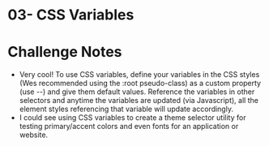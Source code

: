 # 03- CSS Variables

# Challenge Notes
  * Very cool! To use CSS variables, define your variables in the CSS styles (Wes recommended using the :root pseudo-class) as a custom property (use --) and give them default values. Reference the variables in other selectors and anytime the variables are updated (via Javascript), all the element styles referencing that variable will update accordingly.
 * I could see using CSS variables to create a theme selector utility for testing primary/accent colors and even fonts for an application or website.